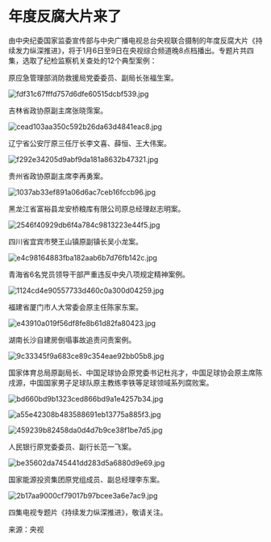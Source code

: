# 年度反腐大片来了

由中央纪委国家监委宣传部与中央广播电视总台央视联合摄制的年度反腐大片《持续发力纵深推进》，将于1月6日至9日在央视综合频道晚8点档播出。专题片共四集，选取了纪检监察机关查处的12个典型案例：

原应急管理部消防救援局党委委员、副局长张福生案。

![fdf31c67fffd757d6dfe60515dcbf539.jpg](https://raw.githubusercontent.com/qqhsx/qqnews_image/main/2024/01/05/年度反腐大片来了/fdf31c67fffd757d6dfe60515dcbf539.jpg)

吉林省政协原副主席张晓霈案。

![cead103aa350c592b26da63d4841eac8.jpg](https://raw.githubusercontent.com/qqhsx/qqnews_image/main/2024/01/05/年度反腐大片来了/cead103aa350c592b26da63d4841eac8.jpg)

辽宁省公安厅原三任厅长李文喜、薛恒、王大伟案。

![f292e34205d9abf9da181a8632b47321.jpg](https://raw.githubusercontent.com/qqhsx/qqnews_image/main/2024/01/05/年度反腐大片来了/f292e34205d9abf9da181a8632b47321.jpg)

贵州省政协原副主席李再勇案。

![1037ab33ef891a06d6ac7ceb16fccb96.jpg](https://raw.githubusercontent.com/qqhsx/qqnews_image/main/2024/01/05/年度反腐大片来了/1037ab33ef891a06d6ac7ceb16fccb96.jpg)

黑龙江省富裕县龙安桥粮库有限公司原总经理赵志明案。

![2546f40929db6f4a784c9813223e44f5.jpg](https://raw.githubusercontent.com/qqhsx/qqnews_image/main/2024/01/05/年度反腐大片来了/2546f40929db6f4a784c9813223e44f5.jpg)

四川省宜宾市僰王山镇原副镇长吴小龙案。

![e4c98164883fba182aab6b7d76fb142c.jpg](https://raw.githubusercontent.com/qqhsx/qqnews_image/main/2024/01/05/年度反腐大片来了/e4c98164883fba182aab6b7d76fb142c.jpg)

青海省6名党员领导干部严重违反中央八项规定精神案例。

![1124cd4e90557733d460c0a300d04259.jpg](https://raw.githubusercontent.com/qqhsx/qqnews_image/main/2024/01/05/年度反腐大片来了/1124cd4e90557733d460c0a300d04259.jpg)

福建省厦门市人大常委会原主任陈家东案。

![e43910a019f56df8fe8b61d82fa80423.jpg](https://raw.githubusercontent.com/qqhsx/qqnews_image/main/2024/01/05/年度反腐大片来了/e43910a019f56df8fe8b61d82fa80423.jpg)

湖南长沙自建房倒塌事故追责问责案例。

![9c33345f9a683ce89c354eae92bb05b8.jpg](https://raw.githubusercontent.com/qqhsx/qqnews_image/main/2024/01/05/年度反腐大片来了/9c33345f9a683ce89c354eae92bb05b8.jpg)

国家体育总局原副局长、中国足球协会原党委书记杜兆才，中国足球协会原主席陈戌源，中国国家男子足球队原主教练李铁等足球领域系列腐败案。

![bd660bd9b1323ced866bd9a1e4257b34.jpg](https://raw.githubusercontent.com/qqhsx/qqnews_image/main/2024/01/05/年度反腐大片来了/bd660bd9b1323ced866bd9a1e4257b34.jpg)

![a55e42308b483588691eb13775a885f3.jpg](https://raw.githubusercontent.com/qqhsx/qqnews_image/main/2024/01/05/年度反腐大片来了/a55e42308b483588691eb13775a885f3.jpg)

![459239b82458da0d4d7b9ce38f1be7d5.jpg](https://raw.githubusercontent.com/qqhsx/qqnews_image/main/2024/01/05/年度反腐大片来了/459239b82458da0d4d7b9ce38f1be7d5.jpg)

人民银行原党委委员、副行长范一飞案。

![be35602da745441dd283d5a6880d9e69.jpg](https://raw.githubusercontent.com/qqhsx/qqnews_image/main/2024/01/05/年度反腐大片来了/be35602da745441dd283d5a6880d9e69.jpg)

国家能源投资集团原党组成员、副总经理李东案。

![2b17aa9000cf79017b97bcee3a6e7ac9.jpg](https://raw.githubusercontent.com/qqhsx/qqnews_image/main/2024/01/05/年度反腐大片来了/2b17aa9000cf79017b97bcee3a6e7ac9.jpg)

四集电视专题片《持续发力纵深推进》，敬请关注。

来源：央视

